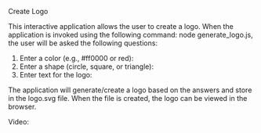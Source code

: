 Create Logo

This interactive application allows the user to create a logo.  When the application is invoked using the following command: node generate_logo.js, the user will be asked the following questions:
1) Enter a color (e.g., #ff0000 or red):
2) Enter a shape (circle, square, or triangle):
3) Enter text for the logo:

The application will generate/create a logo based on the answers and store in the logo.svg file.  When the file is created, the logo can be viewed in the browser.

Video:
